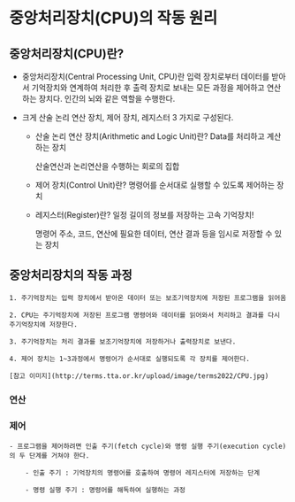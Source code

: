 # 중앙처리장치(CPU)의 작동 원리

## 중앙처리장치(CPU)란?

- 중앙처리장치(Central Processing Unit, CPU)란 입력 장치로부터 데이터를 받아서 기억장치와 연계하여 처리한 후 출력 장치로 보내는 모든 과정을 제어하고 연산하는 장치다. 인간의 뇌와 같은 역할을 수행한다.

- 크게 산술 논리 연산 장치, 제어 장치, 레지스터 3 가지로 구성된다.

    - 산술 논리 연산 장치(Arithmetic and Logic Unit)란?
        Data를 처리하고 계산하는 장치

        산술연산과 논리연산을 수행하는 회로의 집합

    - 제어 장치(Control Unit)란?
        명령어를 순서대로 실행할 수 있도록 제어하는 장치

    - 레지스터(Register)란?
        일정 길이의 정보를 저장하는 고속 기억장치!

        명령어 주소, 코드, 연산에 필요한 데이터, 연산 결과 등을 임시로 저장할 수 있는 장치

## 중앙처리장치의 작동 과정

    1. 주기억장치는 입력 장치에서 받아온 데이터 또는 보조기억장치에 저장된 프로그램을 읽어옴

    2. CPU는 주기억장치에 저장된 프로그램 명령어와 데이터를 읽어와서 처리하고 결과를 다시 주기억장치에 저장한다.

    3. 주기억장치는 처리 결과를 보조기억장치에 저장하거나 출력장치로 보낸다.

    4. 제어 장치는 1~3과정에서 명령어가 순서대로 실행되도록 각 장치를 제어한다.

    [참고 이미지](http://terms.tta.or.kr/upload/image/terms2022/CPU.jpg)

### 연산 

### 제어

    - 프로그램을 제어하려면 인출 주기(fetch cycle)와 명령 실행 주기(execution cycle)의 두 단계를 거쳐야 한다.

        - 인출 주기 : 기억장치의 명령어를 호출하여 명령어 레지스터에 저장하는 단계

        - 명령 실행 주기 : 명령어를 해독하여 실행하는 과정 